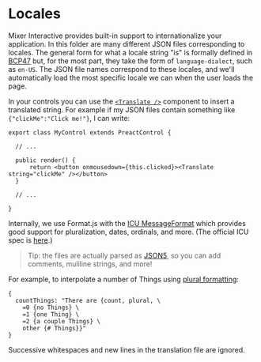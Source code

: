 # Locales

Mixer Interactive provides built-in support to internationalize your application. In this folder are many different JSON files corresponding to locales. The general form for what a locale string "is" is formally defined in [BCP47](http://www.ietf.org/rfc/bcp/bcp47.txt) but, for the most part, they take the form of `language-dialect`, such as `en-US`. The JSON file names correspond to these locales, and we'll automatically load the most specific locale we can when the user loads the page.

In your controls you can use the [`<Translate />`](https://github.com/mixer/interactive-launchpad/blob/master/src/alchemy/preact/Translate.tsx) component to insert a translated string. For example if my JSON files contain something like `{"clickMe":"Click me!"}`, I can write:

```tsx
export class MyControl extends PreactControl {

  // ...

  public render() {
      return <button onmousedown={this.clicked}><Translate string="clickMe" /></button>
  }

  // ...

}
```

Internally, we use Format.js with the [ICU MessageFormat](hhttps://formatjs.io/guides/message-syntax/) which provides good support for pluralization, dates, ordinals, and more. (The official ICU spec is [here](http://userguide.icu-project.org/formatparse/messages).)

> Tip: the files are actually parsed as [JSON5](https://github.com/json5/json5#example), so you can add comments, muliline strings, and more!

For example, to interpolate a number of Things using [plural formatting](https://formatjs.io/guides/message-syntax/#plural-format):

```json5
{
  countThings: "There are {count, plural, \
    =0 {no Things} \
    =1 {one Thing} \
    =2 {a couple Things} \
    other {# Things}}"
}
```

Successive whitespaces and new lines in the translation file are ignored.
